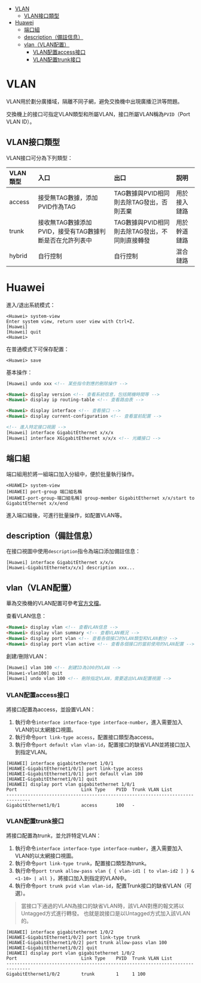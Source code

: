 <!-- TOC -->

- [VLAN](#vlan)
	- [VLAN接口類型](#vlan接口類型)
- [Huawei](#huawei)
	- [端口組](#端口組)
	- [description（備註信息）](#description備註信息)
	- [vlan（VLAN配置）](#vlanvlan配置)
		- [VLAN配置access接口](#vlan配置access接口)
		- [VLAN配置trunk接口](#vlan配置trunk接口)

<!-- /TOC -->



# VLAN
VLAN用於劃分廣播域，隔離不同子網，避免交換機中出現廣播氾洪等問題。

交換機上的接口可指定VLAN類型和所屬VLAN，接口所屬VLAN稱為`PVID`（Port VLAN ID）。

## VLAN接口類型
VLAN接口可分為下列類型：

| VLAN類型 | 入口 | 出口 | 説明 |
| :- | :- | :- | :- |
| access | 接受無TAG數據，添加PVID作為TAG | TAG數據與PVID相同則去除TAG發出，否則丟棄 | 用於接入鏈路 |
| trunk | 接收無TAG數據添加PVID，接受有TAG數據判斷是否在允許列表中 | TAG數據與PVID相同則去除TAG發出，不同則直接轉發 | 用於幹道鏈路 |
| hybrid | 自行控制 | 自行控制 | 混合鏈路 |



# Huawei
進入/退出系統模式：

```
<Huawei> system-view
Enter system view, return user view with Ctrl+Z.
[Huawei]
[Huawei] quit
<Huawei>
```

在普通模式下可保存配置：

```
<Huawei> save
```

基本操作：

```html
[Huawei] undo xxx <!-- 某些指令對應的刪除操作 -->

<Huawei> display version <!-- 查看系統信息，包括開機時間等 -->
<Huawei> display ip routing-table <!-- 查看路由表 -->

<Huawei> display interface <!-- 查看接口 -->
<Huawei> display current-configuration <!-- 查看當前配置 -->

<!-- 進入特定接口視圖 -->
[Huawei] interface GigabitEthernet x/x/x
[Huawei] interface XGigabitEthernet x/x/x <!-- 光纖接口 -->
```

## 端口組
端口組用於將一組端口加入分組中，便於批量執行操作。

```
<HUAWEI> system-view
[HUAWEI] port-group 端口組名稱
[HUAWEI-port-group-端口組名稱] group-member GigabitEthernet x/x/start to GigabitEthernet x/x/end
```

進入端口組後，可進行批量操作，如配置VLAN等。

## description（備註信息）
在接口視圖中使用`description`指令為端口添加備註信息：

```
[Huawei] interface GigabitEthernet x/x/x
[Huawei-GigabitEthernetx/x/x] description xxx...
```

## vlan（VLAN配置）
華為交換機的VLAN配置可參考[官方文檔](https://support.huawei.com/enterprise/zh/doc/EDOC1100086528)。

查看VLAN信息：

```html
<Huawei> display vlan <!-- 查看VLAN信息 -->
<Huawei> display vlan summary <!-- 查看VLAN概況 -->
<Huawei> display port vlan <!-- 查看各個接口的VLAN類型和VLAN劃分 -->
<Huawei> display port vlan active <!-- 查看各個接口的當前使用的VLAN配置 -->
```

創建/刪除VLAN：

```html
[Huawei] vlan 100 <!-- 創建ID為100的VLAN -->
[Huawei-vlan100] quit
[Huawei] undo vlan 100 <!-- 刪除指定VLAN，需要退出VLAN配置視圖 -->
```

### VLAN配置access接口
將接口配置為access，並設置VLAN：

1. 執行命令`interface interface-type interface-number`，進入需要加入VLAN的以太網接口視圖。
1. 執行命令`port link-type access`，配置接口類型為access。
1. 執行命令`port default vlan vlan-id`，配置接口的缺省VLAN並將接口加入到指定VLAN。

```
[HUAWEI] interface gigabitethernet 1/0/1
[HUAWEI-GigabitEthernet1/0/1] port link-type access
[HUAWEI-GigabitEthernet1/0/1] port default vlan 100
[HUAWEI-GigabitEthernet1/0/1] quit
[HUAWEI] display port vlan gigabitethernet 1/0/1
Port                        Link Type    PVID  Trunk VLAN List
-------------------------------------------------------------------------------
GigabitEthernet1/0/1        access       100   -
```

### VLAN配置trunk接口
將接口配置為trunk，並允許特定VLAN：

1. 執行命令`interface interface-type interface-number`，進入需要加入VLAN的以太網接口視圖。
1. 執行命令`port link-type trunk`，配置接口類型為trunk。
1. 執行命令`port trunk allow-pass vlan { { vlan-id1 [ to vlan-id2 ] } &<1-10> | all }`，將接口加入到指定的VLAN中。
1. 執行命令`port trunk pvid vlan vlan-id`，配置Trunk接口的缺省VLAN（可選）。

> 當接口下通過的VLAN為接口的缺省VLAN時，該VLAN對應的報文將以Untagged方式進行轉發。
> 也就是說接口是以Untagged方式加入該VLAN的。

```
[HUAWEI] interface gigabitethernet 1/0/2
[HUAWEI-GigabitEthernet1/0/2] port link-type trunk
[HUAWEI-GigabitEthernet1/0/2] port trunk allow-pass vlan 100
[HUAWEI-GigabitEthernet1/0/2] quit
[HUAWEI] display port vlan gigabitethernet 1/0/2
Port                        Link Type    PVID  Trunk VLAN List
-------------------------------------------------------------------------------
GigabitEthernet1/0/2        trunk        1     1 100
```
